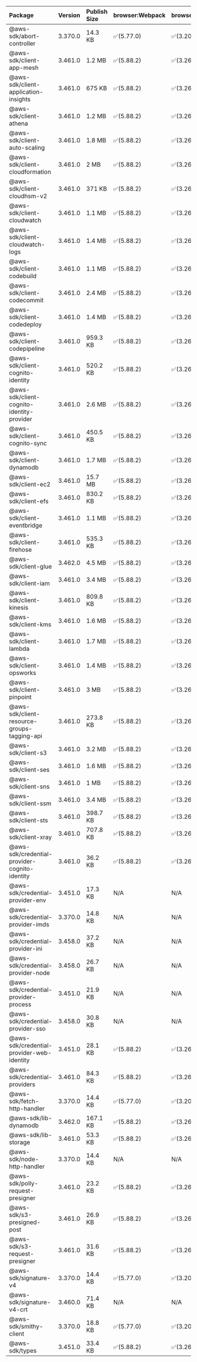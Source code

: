 | Package | Version | Publish Size | browser:Webpack | browser:Rollup | browser:EsBuild |
| :------ | :------ | :----------- | :------ | :----- | :------- |
|@aws-sdk/abort-controller|3.370.0|14.3 KB|✅(5.77.0)|✅(3.20.2)|✅(0.17.15)|
|@aws-sdk/client-app-mesh|3.461.0|1.2 MB|✅(5.88.2)|✅(3.26.3)|✅(0.18.15)|
|@aws-sdk/client-application-insights|3.461.0|675 KB|✅(5.88.2)|✅(3.26.3)|✅(0.18.15)|
|@aws-sdk/client-athena|3.461.0|1.2 MB|✅(5.88.2)|✅(3.26.3)|✅(0.18.15)|
|@aws-sdk/client-auto-scaling|3.461.0|1.8 MB|✅(5.88.2)|✅(3.26.3)|✅(0.18.15)|
|@aws-sdk/client-cloudformation|3.461.0|2 MB|✅(5.88.2)|✅(3.26.3)|✅(0.18.15)|
|@aws-sdk/client-cloudhsm-v2|3.461.0|371 KB|✅(5.88.2)|✅(3.26.3)|✅(0.18.15)|
|@aws-sdk/client-cloudwatch|3.461.0|1.1 MB|✅(5.88.2)|✅(3.26.3)|✅(0.18.15)|
|@aws-sdk/client-cloudwatch-logs|3.461.0|1.4 MB|✅(5.88.2)|✅(3.26.3)|✅(0.18.15)|
|@aws-sdk/client-codebuild|3.461.0|1.1 MB|✅(5.88.2)|✅(3.26.3)|✅(0.18.15)|
|@aws-sdk/client-codecommit|3.461.0|2.4 MB|✅(5.88.2)|✅(3.26.3)|✅(0.18.15)|
|@aws-sdk/client-codedeploy|3.461.0|1.4 MB|✅(5.88.2)|✅(3.26.3)|✅(0.18.15)|
|@aws-sdk/client-codepipeline|3.461.0|959.3 KB|✅(5.88.2)|✅(3.26.3)|✅(0.18.15)|
|@aws-sdk/client-cognito-identity|3.461.0|520.2 KB|✅(5.88.2)|✅(3.26.3)|✅(0.18.15)|
|@aws-sdk/client-cognito-identity-provider|3.461.0|2.6 MB|✅(5.88.2)|✅(3.26.3)|✅(0.18.15)|
|@aws-sdk/client-cognito-sync|3.461.0|450.5 KB|✅(5.88.2)|✅(3.26.3)|✅(0.18.15)|
|@aws-sdk/client-dynamodb|3.461.0|1.7 MB|✅(5.88.2)|✅(3.26.3)|✅(0.18.15)|
|@aws-sdk/client-ec2|3.461.0|15.7 MB|✅(5.88.2)|✅(3.26.3)|✅(0.18.15)|
|@aws-sdk/client-efs|3.461.0|830.2 KB|✅(5.88.2)|✅(3.26.3)|✅(0.18.15)|
|@aws-sdk/client-eventbridge|3.461.0|1.1 MB|✅(5.88.2)|✅(3.26.3)|✅(0.18.15)|
|@aws-sdk/client-firehose|3.461.0|535.3 KB|✅(5.88.2)|✅(3.26.3)|✅(0.18.15)|
|@aws-sdk/client-glue|3.462.0|4.5 MB|✅(5.88.2)|✅(3.26.3)|✅(0.18.15)|
|@aws-sdk/client-iam|3.461.0|3.4 MB|✅(5.88.2)|✅(3.26.3)|✅(0.18.15)|
|@aws-sdk/client-kinesis|3.461.0|809.8 KB|✅(5.88.2)|✅(3.26.3)|✅(0.18.15)|
|@aws-sdk/client-kms|3.461.0|1.6 MB|✅(5.88.2)|✅(3.26.3)|✅(0.18.15)|
|@aws-sdk/client-lambda|3.461.0|1.7 MB|✅(5.88.2)|✅(3.26.3)|✅(0.18.15)|
|@aws-sdk/client-opsworks|3.461.0|1.4 MB|✅(5.88.2)|✅(3.26.3)|✅(0.18.15)|
|@aws-sdk/client-pinpoint|3.461.0|3 MB|✅(5.88.2)|✅(3.26.3)|✅(0.18.15)|
|@aws-sdk/client-resource-groups-tagging-api|3.461.0|273.8 KB|✅(5.88.2)|✅(3.26.3)|✅(0.18.15)|
|@aws-sdk/client-s3|3.461.0|3.2 MB|✅(5.88.2)|✅(3.26.3)|✅(0.18.15)|
|@aws-sdk/client-ses|3.461.0|1.6 MB|✅(5.88.2)|✅(3.26.3)|✅(0.18.15)|
|@aws-sdk/client-sns|3.461.0|1 MB|✅(5.88.2)|✅(3.26.3)|✅(0.18.15)|
|@aws-sdk/client-ssm|3.461.0|3.4 MB|✅(5.88.2)|✅(3.26.3)|✅(0.18.15)|
|@aws-sdk/client-sts|3.461.0|398.7 KB|✅(5.88.2)|✅(3.26.3)|✅(0.18.15)|
|@aws-sdk/client-xray|3.461.0|707.8 KB|✅(5.88.2)|✅(3.26.3)|✅(0.18.15)|
|@aws-sdk/credential-provider-cognito-identity|3.461.0|36.2 KB|✅(5.88.2)|✅(3.26.3)|✅(0.18.15)|
|@aws-sdk/credential-provider-env|3.451.0|17.3 KB|N/A|N/A|N/A|
|@aws-sdk/credential-provider-imds|3.370.0|14.8 KB|N/A|N/A|N/A|
|@aws-sdk/credential-provider-ini|3.458.0|37.2 KB|N/A|N/A|N/A|
|@aws-sdk/credential-provider-node|3.458.0|26.7 KB|N/A|N/A|N/A|
|@aws-sdk/credential-provider-process|3.451.0|21.9 KB|N/A|N/A|N/A|
|@aws-sdk/credential-provider-sso|3.458.0|30.8 KB|N/A|N/A|N/A|
|@aws-sdk/credential-provider-web-identity|3.451.0|28.1 KB|✅(5.88.2)|✅(3.26.3)|✅(0.18.15)|
|@aws-sdk/credential-providers|3.461.0|84.3 KB|✅(5.88.2)|✅(3.26.3)|✅(0.18.15)|
|@aws-sdk/fetch-http-handler|3.370.0|14.4 KB|✅(5.77.0)|✅(3.20.2)|✅(0.17.15)|
|@aws-sdk/lib-dynamodb|3.462.0|167.1 KB|✅(5.88.2)|✅(3.26.3)|✅(0.18.15)|
|@aws-sdk/lib-storage|3.461.0|53.3 KB|✅(5.88.2)|✅(3.26.3)|✅(0.18.15)|
|@aws-sdk/node-http-handler|3.370.0|14.4 KB|N/A|N/A|N/A|
|@aws-sdk/polly-request-presigner|3.461.0|23.2 KB|✅(5.88.2)|✅(3.26.3)|✅(0.18.15)|
|@aws-sdk/s3-presigned-post|3.461.0|26.9 KB|✅(5.88.2)|✅(3.26.3)|✅(0.18.15)|
|@aws-sdk/s3-request-presigner|3.461.0|31.6 KB|✅(5.88.2)|✅(3.26.3)|✅(0.18.15)|
|@aws-sdk/signature-v4|3.370.0|14.4 KB|✅(5.77.0)|✅(3.20.2)|✅(0.17.15)|
|@aws-sdk/signature-v4-crt|3.460.0|71.4 KB|N/A|N/A|N/A|
|@aws-sdk/smithy-client|3.370.0|18.8 KB|✅(5.77.0)|✅(3.20.2)|✅(0.17.15)|
|@aws-sdk/types|3.451.0|33.4 KB|✅(5.88.2)|✅(3.26.3)|✅(0.18.15)|
